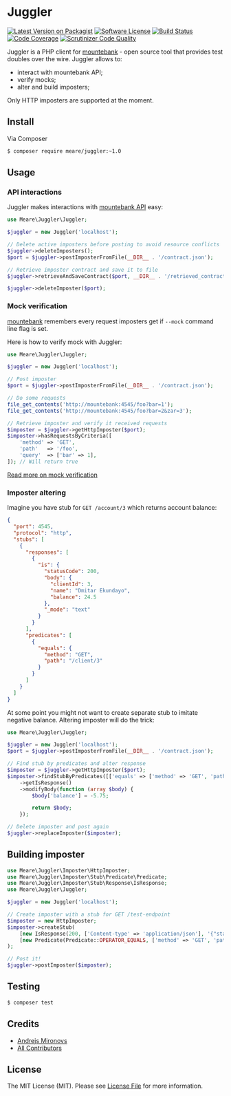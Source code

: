# Juggler

[![Latest Version on Packagist][ico-packagist]][link-packagist]
[![Software License][ico-license]](LICENSE.md)
[![Build Status][ico-build]][link-build]
[![Code Coverage][ico-coverage]][link-coverage]
[![Scrutinizer Code Quality][ico-code-quality]][link-code-quality]

Juggler is a PHP client for [mountebank](http://www.mbtest.org/) - open source tool that provides test doubles over the wire. Juggler allows to:

* interact with mountebank API;
* verify mocks;
* alter and build imposters;

Only HTTP imposters are supported at the moment.

## Install

Via Composer

``` bash
$ composer require meare/juggler:~1.0
```

## Usage
### API interactions
Juggler makes interactions with [mountebank API](http://www.mbtest.org/docs/api/overview) easy:
``` php
use Meare\Juggler\Juggler;

$juggler = new Juggler('localhost');

// Delete active imposters before posting to avoid resource conflicts
$juggler->deleteImposters();
$port = $juggler->postImposterFromFile(__DIR__ . '/contract.json');

// Retrieve imposter contract and save it to file
$juggler->retrieveAndSaveContract($port, __DIR__ . '/retrieved_contract.json');

$juggler->deleteImposter($port);
```
### Mock verification
[mountebank](http://www.mbtest.org/) remembers every request imposters get if `--mock` command line flag is set.

Here is how to verify mock with Juggler:
```php
use Meare\Juggler\Juggler;

$juggler = new Juggler('localhost');

// Post imposter
$port = $juggler->postImposterFromFile(__DIR__ . '/contract.json');

// Do some requests
file_get_contents('http://mountebank:4545/foo?bar=1');
file_get_contents('http://mountebank:4545/foo?bar=2&zar=3');

// Retrieve imposter and verify it received requests
$imposter = $juggler->getHttpImposter($port);
$imposter->hasRequestsByCriteria([
    'method' => 'GET',
    'path'   => '/foo',
    'query'  => ['bar' => 1],
]); // Will return true
```
[Read more on mock verification](http://www.mbtest.org/docs/api/mocks)
### Imposter altering
Imagine you have stub for `GET /account/3` which returns account balance:
```json
{
  "port": 4545,
  "protocol": "http",
  "stubs": [
    {
      "responses": [
        {
          "is": {
            "statusCode": 200,
            "body": {
              "clientId": 3,
              "name": "Dmitar Ekundayo",
              "balance": 24.5
            },
            "_mode": "text"
          }
        }
      ],
      "predicates": [
        {
          "equals": {
            "method": "GET",
            "path": "/client/3"
          }
        }
      ]
    }
  ]
}
```
At some point you might not want to create separate stub to imitate negative balance. Altering imposter will do the trick:
```php
use Meare\Juggler\Juggler;

$juggler = new Juggler('localhost');
$port = $juggler->postImposterFromFile(__DIR__ . '/contract.json');

// Find stub by predicates and alter response
$imposter = $juggler->getHttpImposter($port);
$imposter->findStubByPredicates([['equals' => ['method' => 'GET', 'path' => '/account/3']]])
    ->getIsResponse()
    ->modifyBody(function (array $body) {
        $body['balance'] = -5.75;

        return $body;
    });

// Delete imposter and post again
$juggler->replaceImposter($imposter);
```
## Building imposter
```php
use Meare\Juggler\Imposter\HttpImposter;
use Meare\Juggler\Imposter\Stub\Predicate\Predicate;
use Meare\Juggler\Imposter\Stub\Response\IsResponse;
use Meare\Juggler\Juggler;

$juggler = new Juggler('localhost');

// Create imposter with a stub for GET /test-endpoint
$imposter = new HttpImposter;
$imposter->createStub(
    [new IsResponse(200, ['Content-type' => 'application/json'], '{"status":200}')],
    [new Predicate(Predicate::OPERATOR_EQUALS, ['method' => 'GET', 'path' => '/test-endpoint'])]
);

// Post it!
$juggler->postImposter($imposter);

```
## Testing

``` bash
$ composer test
```

## Credits

- [Andrejs Mironovs][link-author]
- [All Contributors][link-contributors]

## License

The MIT License (MIT). Please see [License File](LICENSE.md) for more information.

[ico-packagist]: https://img.shields.io/packagist/v/meare/juggler.svg?style=flat-square
[ico-license]: https://img.shields.io/badge/license-MIT-brightgreen.svg?style=flat-square
[ico-build]: https://scrutinizer-ci.com/g/meare/juggler/badges/build.png?b=master
[ico-coverage]: https://scrutinizer-ci.com/g/meare/juggler/badges/coverage.png?b=master
[ico-code-quality]: https://scrutinizer-ci.com/g/meare/juggler/badges/quality-score.png?b=master

[link-packagist]: https://packagist.org/packages/meare/juggler
[link-build]: https://scrutinizer-ci.com/g/meare/juggler/build-status/master
[link-coverage]: https://scrutinizer-ci.com/g/meare/juggler/?branch=master
[link-code-quality]: https://scrutinizer-ci.com/g/meare/juggler/?branch=master

[link-author]: https://github.com/meare
[link-contributors]: ../../contributors
